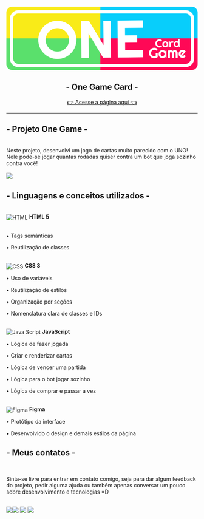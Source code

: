<p align="center">
<img src="./assets/OneLogo.svg">
</p>
<h2 align="center"> - One Game Card -</h2>
<p align="center">
<a href="https://gabecris.github.io/OneGame/" target="_blank">👉 Acesse a página aqui 👈</a>
</p>
<hr>

## - Projeto One Game - 
<br>
Neste projeto, desenvolvi um jogo de cartas muito parecido com o UNO! Nele pode-se jogar quantas rodadas quiser contra um bot que joga sozinho contra você!
<br>
<br>
<img src="./assets/OneGame.gif">


## - Linguagens e conceitos utilizados -

<!-- HTML -->
<br>
<div><img align="center"  alt="HTML" width="30" height="40" src="https://cdn.jsdelivr.net/gh/devicons/devicon/icons/html5/html5-plain.svg" /> <b> HTML 5</b></div>
<br>
<p>• Tags semânticas</p>
<p>• Reutilização de classes</p>

<!-- CSS -->
<br>
<div>
<img align="center" alt="CSS"  width="30" height="40" src="https://cdn.jsdelivr.net/gh/devicons/devicon/icons/css3/css3-plain.svg" /> <b> CSS 3</b>
</div>
<p>• Uso de variáveis</p>
<p>• Reutilização de estilos</p>
<p>• Organização por seções</p>
<p>• Nomenclatura clara de classes e IDs</p>
<br>
<div>
<img align="center" alt="Java Script" height="40" width="30" src="https://cdn.jsdelivr.net/gh/devicons/devicon/icons/javascript/javascript-plain.svg" />
<b> JavaScript</b>
 
 </div>
<p>• Lógica de fazer jogada</p>
<p>• Criar e renderizar cartas</p>
<p>• Lógica de vencer uma partida</p>
<p>• Lógica para o bot jogar sozinho</p>
<p>• Lógica de comprar e passar a vez</p>
<br>
<div>
 <img align="center" alt="Figma" height="40" width="30" src="https://cdn.jsdelivr.net/gh/devicons/devicon/icons/figma/figma-original.svg" />
<b> Figma</b>
 </div>
 
<p>• Protótipo da interface</p>
<p>• Desenvolvido o design e demais estilos da página</p>

## - Meus contatos -
<br>
<p>Sinta-se livre para entrar em contato comigo, seja para dar algum feedback do projeto, pedir alguma ajuda ou também apenas conversar um pouco sobre desenvolvimento e tecnologias =D</p>
<br>
<div> 
  <a href = "mailto:gabrecrisanto@gmail.com" target="_blank"><img src="https://img.shields.io/badge/Gmail-D14836?style=for-the-badge&logo=gmail&logoColor=white" target="_blank</a>
  <a href="https://api.whatsapp.com/send?phone=5541984818428" target="_blank"><img src="https://img.shields.io/badge/WhatsApp-25D366?style=for-the-badge&logo=whatsapp&logoColor=white" target="_blank"></a> 
  <a href="https://www.linkedin.com/in/gabriel-crisanto/" target="_blank"><img src="https://img.shields.io/badge/-LinkedIn-%230077B5?style=for-the-badge&logo=linkedin&logoColor=white" target="_blank"></a> 
  <a href="https://github.com/GabeCris" target="_blank"><img src="https://img.shields.io/badge/GitHub-100000?style=for-the-badge&logo=github&logoColor=white" target="_blank"></a> 
  </div>

